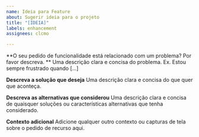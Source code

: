 ```yaml
---
name: Ideia para Feature
about: Sugerir ideia para o projeto
title: "[IDEIA]"
labels: enhancement
assignees: clcmo

---
```


**O seu pedido de funcionalidade está relacionado com um problema? Por favor descreva. **
Uma descrição clara e concisa do problema. Ex. Estou sempre frustrado quando [...]

**Descreva a solução que deseja**
Uma descrição clara e concisa do que quer que aconteça.

**Descreva as alternativas que considerou**
Uma descrição clara e concisa de quaisquer soluções ou características alternativas que tenha considerado.

**Contexto adicional**
Adicione qualquer outro contexto ou capturas de tela sobre o pedido de recurso aqui.
